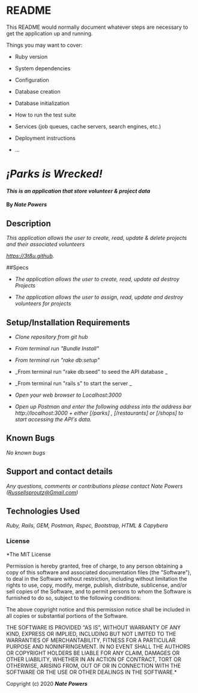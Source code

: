 # README

This README would normally document whatever steps are necessary to get the
application up and running.

Things you may want to cover:

* Ruby version

* System dependencies

* Configuration

* Database creation

* Database initialization

* How to run the test suite

* Services (job queues, cache servers, search engines, etc.)

* Deployment instructions

* ...

# _¡Parks is Wrecked!_

#### _This is an application that store volunteer & project data_

#### By _**Nate Powers**_

## Description

_This application allows the user to create, read, update & delete projects and their associated volunteers_

_https://3t8u.github._

##Specs

* _The application allows the user to create, read, update ad destroy Projects_

* _The application allows the user to assign, read, update and destroy volunteers for projects_








## Setup/Installation Requirements

* _Clone repository from git hub_

* _From terminal run "Bundle Install"_

* _From terminal run "rake db:setup"_

* _From terminal run "rake db:seed" to seed the API database _

* _From terminal run "rails s" to start the server _

* _Open your web browser to Localhost:3000_

* _Open up Postman and enter the following address into the address bar http://localhost:3000 + either [/parks] , [/restaurants]
or [/shops] to start accessing the API's data._


## Known Bugs

_No known bugs_

## Support and contact details

_Any questions, comments or contributions please contact Nate Powers (Russellsproutz@Gmail.com)_

## Technologies Used

_Ruby, Rails, GEM, Postman, Rspec, Bootstrap, HTML & Capybera_

### License

*The MIT License


Permission is hereby granted, free of charge, to any person obtaining a copy
of this software and associated documentation files (the "Software"), to deal
in the Software without restriction, including without limitation the rights
to use, copy, modify, merge, publish, distribute, sublicense, and/or sell
copies of the Software, and to permit persons to whom the Software is
furnished to do so, subject to the following conditions:

The above copyright notice and this permission notice shall be included in
all copies or substantial portions of the Software.

THE SOFTWARE IS PROVIDED "AS IS", WITHOUT WARRANTY OF ANY KIND, EXPRESS OR
IMPLIED, INCLUDING BUT NOT LIMITED TO THE WARRANTIES OF MERCHANTABILITY,
FITNESS FOR A PARTICULAR PURPOSE AND NONINFRINGEMENT. IN NO EVENT SHALL THE
AUTHORS OR COPYRIGHT HOLDERS BE LIABLE FOR ANY CLAIM, DAMAGES OR OTHER
LIABILITY, WHETHER IN AN ACTION OF CONTRACT, TORT OR OTHERWISE, ARISING FROM,
OUT OF OR IN CONNECTION WITH THE SOFTWARE OR THE USE OR OTHER DEALINGS IN
THE SOFTWARE.*

Copyright (c) 2020 **_Nate Powers_**
